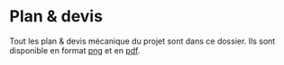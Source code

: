 # **Plan & devis**
<p style='text-align: justify;'>

Tout les plan & devis mécanique du projet sont dans ce dossier. Ils sont disponible en format [png](https://github.com/S1m0n60/Graphicus-03/tree/main/Mecanique/Plan%26Devis/Fichier_PNG) et en [pdf](https://github.com/S1m0n60/Graphicus-03/tree/main/Mecanique/Plan%26Devis/fichier_PDF).


</p>
